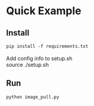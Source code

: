 # Quick Example

## Install
`pip install -f requirements.txt` <br/><br/>
Add config info to setup.sh <br/>
source ./setup.sh



## Run
`python image_pull.py`